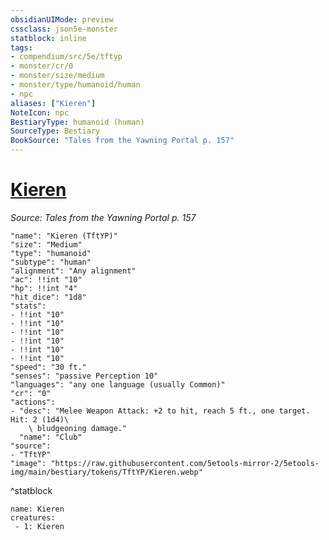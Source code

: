 ```yaml
---
obsidianUIMode: preview
cssclass: json5e-monster
statblock: inline
tags:
- compendium/src/5e/tftyp
- monster/cr/0
- monster/size/medium
- monster/type/humanoid/human
- npc
aliases: ["Kieren"]
NoteIcon: npc
BestiaryType: humanoid (human)
SourceType: Bestiary
BookSource: "Tales from the Yawning Portal p. 157"
---
```

# [Kieren](2-Mechanics/CLI/bestiary/npc/kieren-tftyp.md)
*Source: Tales from the Yawning Portal p. 157*  

```statblock
"name": "Kieren (TftYP)"
"size": "Medium"
"type": "humanoid"
"subtype": "human"
"alignment": "Any alignment"
"ac": !!int "10"
"hp": !!int "4"
"hit_dice": "1d8"
"stats":
- !!int "10"
- !!int "10"
- !!int "10"
- !!int "10"
- !!int "10"
- !!int "10"
"speed": "30 ft."
"senses": "passive Perception 10"
"languages": "any one language (usually Common)"
"cr": "0"
"actions":
- "desc": "Melee Weapon Attack: +2 to hit, reach 5 ft., one target. Hit: 2 (1d4)\
    \ bludgeoning damage."
  "name": "Club"
"source":
- "TftYP"
"image": "https://raw.githubusercontent.com/5etools-mirror-2/5etools-img/main/bestiary/tokens/TftYP/Kieren.webp"
```
^statblock

```encounter-table
name: Kieren
creatures:
 - 1: Kieren
```